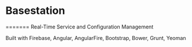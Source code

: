 # Basestation
=======
Real-Time Service and Configuration Management

Built with Firebase, Angular, AngularFire, Bootstrap, Bower, Grunt, Yeoman
